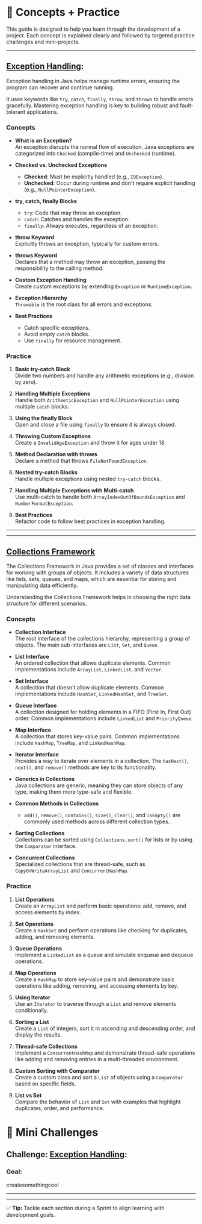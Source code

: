 # 📘 Concepts + Practice

This guide is designed to help you learn through the development of a project.
Each concept is explained clearly and followed by targeted practice challenges and mini-projects.

---

[//]: # 'concepts-start'


##  [Exception Handling](notes/src/main/java/com/example/exceptionhandling/Main.java):

Exception handling in Java helps manage runtime errors, ensuring the program
can recover and continue running. 

It uses keywords like `try`, `catch`, `finally`, `throw`, and `throws` 
to handle errors gracefully. Mastering exception handling is key to 
building robust and fault-tolerant applications.

### Concepts

- **What is an Exception?**  
  An exception disrupts the normal flow of execution. Java exceptions are categorized into `Checked` (compile-time) and `Unchecked` (runtime).

- **Checked vs. Unchecked Exceptions**
  - **Checked**: Must be explicitly handled (e.g., `IOException`).
  - **Unchecked**: Occur during runtime and don't require explicit handling (e.g., `NullPointerException`).

- **try, catch, finally Blocks**
  - `try`: Code that may throw an exception.
  - `catch`: Catches and handles the exception.
  - `finally`: Always executes, regardless of an exception.

- **throw Keyword**  
  Explicitly throws an exception, typically for custom errors.

- **throws Keyword**  
  Declares that a method may throw an exception, passing the responsibility to the calling method.

- **Custom Exception Handling**  
  Create custom exceptions by extending `Exception` or `RuntimeException`.

- **Exception Hierarchy**  
  `Throwable` is the root class for all errors and exceptions.

- **Best Practices**
  - Catch specific exceptions.
  - Avoid empty `catch` blocks.
  - Use `finally` for resource management.

### Practice

1. **Basic try-catch Block**  
   Divide two numbers and handle any arithmetic exceptions (e.g., division by zero).

2. **Handling Multiple Exceptions**  
   Handle both `ArithmeticException` and `NullPointerException` using multiple `catch` blocks.

3. **Using the finally Block**  
   Open and close a file using `finally` to ensure it is always closed.

4. **Throwing Custom Exceptions**  
   Create a `InvalidAgeException` and throw it for ages under 18.

5. **Method Declaration with throws**  
   Declare a method that throws `FileNotFoundException`.

6. **Nested try-catch Blocks**  
   Handle multiple exceptions using nested `try-catch` blocks.

7. **Handling Multiple Exceptions with Multi-catch**  
   Use multi-catch to handle both `ArrayIndexOutOfBoundsException` and `NumberFormatException`.

8. **Best Practices**  
   Refactor code to follow best practices in exception handling.


---

[//]: # 'concepts-end'

---

## [Collections Framework]()

The Collections Framework in Java provides a set of classes and 
interfaces for working with groups of objects. It includes a variety 
of data structures like lists, sets, queues, and maps, which are 
essential for storing and manipulating data efficiently. 

Understanding the Collections Framework helps in choosing the right
data structure for different scenarios.

### Concepts

- **Collection Interface**  
  The root interface of the collections hierarchy, representing a group of objects. The main sub-interfaces are `List`, `Set`, and `Queue`.

- **List Interface**  
  An ordered collection that allows duplicate elements. Common implementations include `ArrayList`, `LinkedList`, and `Vector`.

- **Set Interface**  
  A collection that doesn't allow duplicate elements. Common implementations include `HashSet`, `LinkedHashSet`, and `TreeSet`.

- **Queue Interface**  
  A collection designed for holding elements in a FIFO (First In, First Out) order. Common implementations include `LinkedList` and `PriorityQueue`.

- **Map Interface**  
  A collection that stores key-value pairs. Common implementations include `HashMap`, `TreeMap`, and `LinkedHashMap`.

- **Iterator Interface**  
  Provides a way to iterate over elements in a collection. The `hasNext()`, `next()`, and `remove()` methods are key to its functionality.

- **Generics in Collections**  
  Java collections are generic, meaning they can store objects of any type, making them more type-safe and flexible.

- **Common Methods in Collections**
  - `add()`, `remove()`, `contains()`, `size()`, `clear()`, and `isEmpty()` are commonly used methods across different collection types.

- **Sorting Collections**  
  Collections can be sorted using `Collections.sort()` for lists or by using the `Comparator` interface.

- **Concurrent Collections**  
  Specialized collections that are thread-safe, such as `CopyOnWriteArrayList` and `ConcurrentHashMap`.

### Practice

1. **List Operations**  
   Create an `ArrayList` and perform basic operations: add, remove, and access elements by index.

2. **Set Operations**  
   Create a `HashSet` and perform operations like checking for duplicates, adding, and removing elements.

3. **Queue Operations**  
   Implement a `LinkedList` as a queue and simulate enqueue and dequeue operations.

4. **Map Operations**  
   Create a `HashMap` to store key-value pairs and demonstrate basic operations like adding, removing, and accessing elements by key.

5. **Using Iterator**  
   Use an `Iterator` to traverse through a `List` and remove elements conditionally.

6. **Sorting a List**  
   Create a `List` of integers, sort it in ascending and descending order, and display the results.

7. **Thread-safe Collections**  
   Implement a `ConcurrentHashMap` and demonstrate thread-safe operations like adding and removing entries in a multi-threaded environment.

8. **Custom Sorting with Comparator**  
   Create a custom class and sort a `List` of objects using a `Comparator` based on specific fields.

9. **List vs Set**  
   Compare the behavior of `List` and `Set` with examples that highlight duplicates, order, and performance.



# 🧩 Mini Challenges

[//]: # 'challenges-start'


## Challenge: [Exception Handling](./challenge/src/main/java/com/example/exceptionhandling/Main.java):

### Goal:
createsomethingcool

---

[//]: # 'challenges-end'

---

✅ **Tip:** Tackle each section during a Sprint to align learning with development goals.
